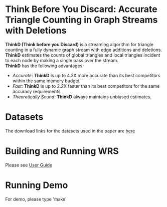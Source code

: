 Think Before You Discard: Accurate Triangle Counting in Graph Streams with Deletions
========================

**ThinkD (Think before you Discard)** is a streaming algorithm for triangle counting in a fully dynamic graph stream with edge additions and deletions.  
**ThinkD** estimates the counts of global triangles and local triangles incident to each node by making a single pass over the stream.  
**ThinkD** has the following advantages:  
 - *Accurate*: **ThinkD** is up to 4.3X more accurate than its best competitors within the same memory budget  
 - *Fast*: **ThinkD** is up to 2.2X faster than its best competitors for the same accuracy requirements  
 - *Theoretically Sound*: **ThinkD** always maintains unbiased estimates.

Datasets
========================
The download links for the datasets used in the paper are [here](http://www.cs.cmu.edu/~kijungs/thinkd/)

Building and Running WRS
========================
Please see [User Guide](user_guide.pdf)

Running Demo
========================
For demo, please type 'make'



